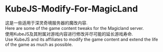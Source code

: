 # KubeJS-Modify-For-MagicLand
这是一些适用于深灵奇境服务器的魔改内容.  
Here are some of the game content tweaks for the Magicland server.  
使用KubeJS及其附属对游戏内容进行修改并尽可能的延长游戏寿命.  
Use KubeJS and its affiliates to modify the game content and extend the life of the game as much as possible.  
